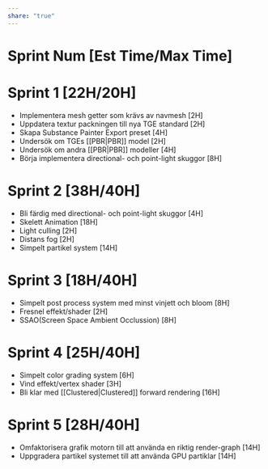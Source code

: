 ```yaml
---
share: "true"
---
```

# Sprint Num [Est Time/Max Time]
# Sprint 1 [22H/20H]
- Implementera mesh getter som krävs av navmesh [2H]
- Uppdatera textur packningen till nya TGE standard [2H]
- Skapa Substance Painter Export preset [4H]
- Undersök om TGEs [[PBR|PBR]] model [2H]
- Undersök om andra [[PBR|PBR]] modeller [4H]
- Börja implementera directional- och point-light skuggor [8H]
# Sprint 2 [38H/40H]
- Bli färdig med directional- och point-light skuggor [4H]
- Skelett Animation [18H]
- Light culling [2H]
- Distans fog [2H]
- Simpelt partikel system [14H]
# Sprint 3 [18H/40H]
- Simpelt post process system med minst vinjett och bloom [8H]
- Fresnel effekt/shader [2H]
- SSAO(Screen Space Ambient Occlussion) [8H]
# Sprint 4 [25H/40H]
- Simpelt color grading system [6H]
- Vind effekt/vertex shader [3H]
- Bli klar med [[Clustered|Clustered]] forward rendering [16H]
# Sprint 5 [28H/40H]
- Omfaktorisera grafik motorn till att använda en riktig render-graph [14H]
- Uppgradera partikel systemet till att använda GPU partiklar [14H]